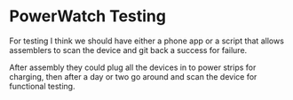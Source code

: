 PowerWatch Testing
==================

For testing I think we should have either a phone app or a script
that allows assemblers to scan the device and git back a success for failure.

After assembly they could plug all the devices in to power strips for charging,
then after a day or two go around and scan the device for functional testing.
